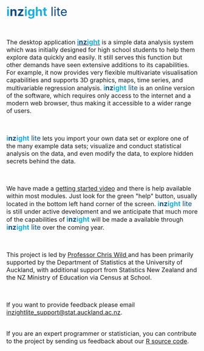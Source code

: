 
<font size = "6" color = "18afe3"><b>i<font color = "094b85">nz</font>ight</b>
<font color = "094b85">lite</font></b></font>

<font size = "3">

<br>

The desktop application <a href="https://www.stat.auckland.ac.nz/~wild/iNZight/"><font size = "4" color = "18afe3"><b>i<font color = "094b85">nz</font>ight</b></font></a> is a simple data analysis system which was initially designed for high school students to help them explore data quickly and easily. It still serves this function but other demands have seen extensive additions to its capabilities. For example, it now provides very flexible multivariate visualisation capabilities and supports 3D graphics, maps, time series, and multivariable regression analysis. <font size = "4" color = "18afe3"><b>i<font color = "094b85">nz</font>ight</b><font color = "094b85"> lite</font></b></font> is an online version of the software, which requires only access to the internet and a modern web browser, thus making it accessible to a wider range of users. 

<br>

<font size = "4" color = "18afe3"><b>i<font color = "094b85">nz</font>ight</b><font color = "094b85"> lite</font></b></font> lets you import your own data set or explore one of the many example data sets; visualize and conduct statistical analysis on the data, and even modify the data, to explore hidden secrets behind the data. 

<br>

We have made a <a href="https://www.stat.auckland.ac.nz/~wild/iNZightLite/IntroMovie.html">getting started video</a> and there is help available within most modules. Just look for the green "help" button, usually located in the bottom left hand corner of the screen.  <font size = "4" color = "18afe3"><b>i<font color = "094b85">nz</font>ight</b><font color = "094b85"> lite</font></b></font> is still under active development and we anticipate that much more of the capabilities of <font size = "4" color = "18afe3"><b>i<font color = "094b85">nz</font>ight</b></font> will be made a available through <font size = "4" color = "18afe3"><b>i<font color = "094b85">nz</font>ight</b><font color = "094b85"> lite</font></b></font> over the coming year. 

<br>

This project is led by <a href = "http://www.stat.auckland.ac.nz/~wild" target="_blank"> Professor Chris Wild </a> and has been primarily supported by the Department of Statistics at the University of Auckland, with additional support from Statistics New Zealand and the NZ Ministry of Education via Census at School.

<br>

If you want to provide feedback please email <a href="mailto:inzightlite_support@stat.auckland.ac.nz">inzightlite_support@stat.auckland.ac.nz</a>.

<br>
If you are an expert programmer or statistician, you can contribute to the project by sending us feedback about our <a href = "https://github.com/iNZightVIT" target="_blank">R source code</a>.


</font>

